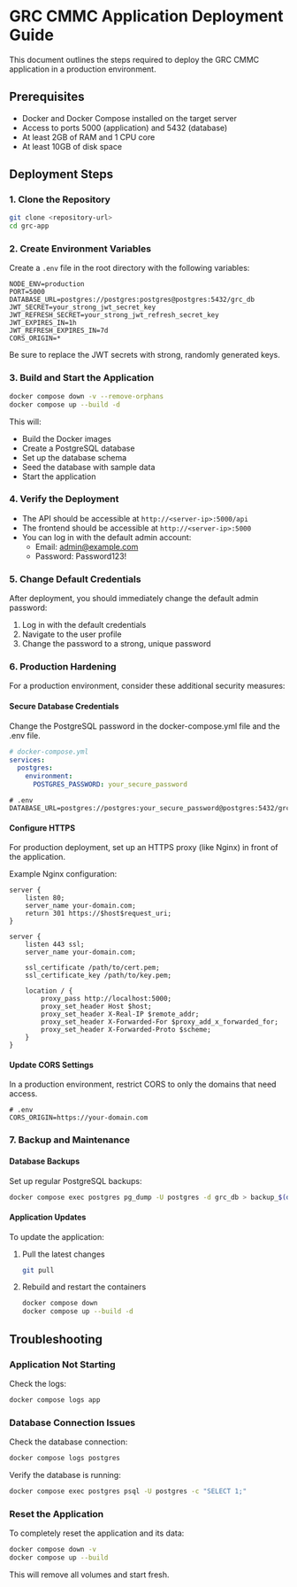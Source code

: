 # GRC CMMC Application Deployment Guide

This document outlines the steps required to deploy the GRC CMMC application in a production environment.

## Prerequisites

- Docker and Docker Compose installed on the target server
- Access to ports 5000 (application) and 5432 (database)
- At least 2GB of RAM and 1 CPU core
- At least 10GB of disk space

## Deployment Steps

### 1. Clone the Repository

```bash
git clone <repository-url>
cd grc-app
```

### 2. Create Environment Variables

Create a `.env` file in the root directory with the following variables:

```
NODE_ENV=production
PORT=5000
DATABASE_URL=postgres://postgres:postgres@postgres:5432/grc_db
JWT_SECRET=your_strong_jwt_secret_key
JWT_REFRESH_SECRET=your_strong_jwt_refresh_secret_key
JWT_EXPIRES_IN=1h
JWT_REFRESH_EXPIRES_IN=7d
CORS_ORIGIN=*
```

Be sure to replace the JWT secrets with strong, randomly generated keys.

### 3. Build and Start the Application

```bash
docker compose down -v --remove-orphans
docker compose up --build -d
```

This will:
- Build the Docker images
- Create a PostgreSQL database
- Set up the database schema
- Seed the database with sample data
- Start the application

### 4. Verify the Deployment

- The API should be accessible at `http://<server-ip>:5000/api`
- The frontend should be accessible at `http://<server-ip>:5000`
- You can log in with the default admin account:
  - Email: admin@example.com
  - Password: Password123!

### 5. Change Default Credentials

After deployment, you should immediately change the default admin password:
1. Log in with the default credentials
2. Navigate to the user profile
3. Change the password to a strong, unique password

### 6. Production Hardening

For a production environment, consider these additional security measures:

#### Secure Database Credentials

Change the PostgreSQL password in the docker-compose.yml file and the .env file.

```yaml
# docker-compose.yml
services:
  postgres:
    environment:
      POSTGRES_PASSWORD: your_secure_password
```

```
# .env
DATABASE_URL=postgres://postgres:your_secure_password@postgres:5432/grc_db
```

#### Configure HTTPS

For production deployment, set up an HTTPS proxy (like Nginx) in front of the application.

Example Nginx configuration:

```nginx
server {
    listen 80;
    server_name your-domain.com;
    return 301 https://$host$request_uri;
}

server {
    listen 443 ssl;
    server_name your-domain.com;

    ssl_certificate /path/to/cert.pem;
    ssl_certificate_key /path/to/key.pem;

    location / {
        proxy_pass http://localhost:5000;
        proxy_set_header Host $host;
        proxy_set_header X-Real-IP $remote_addr;
        proxy_set_header X-Forwarded-For $proxy_add_x_forwarded_for;
        proxy_set_header X-Forwarded-Proto $scheme;
    }
}
```

#### Update CORS Settings

In a production environment, restrict CORS to only the domains that need access.

```
# .env
CORS_ORIGIN=https://your-domain.com
```

### 7. Backup and Maintenance

#### Database Backups

Set up regular PostgreSQL backups:

```bash
docker compose exec postgres pg_dump -U postgres -d grc_db > backup_$(date +%Y-%m-%d).sql
```

#### Application Updates

To update the application:

1. Pull the latest changes
   ```bash
   git pull
   ```

2. Rebuild and restart the containers
   ```bash
   docker compose down
   docker compose up --build -d
   ```

## Troubleshooting

### Application Not Starting

Check the logs:
```bash
docker compose logs app
```

### Database Connection Issues

Check the database connection:
```bash
docker compose logs postgres
```

Verify the database is running:
```bash
docker compose exec postgres psql -U postgres -c "SELECT 1;"
```

### Reset the Application

To completely reset the application and its data:
```bash
docker compose down -v
docker compose up --build
```

This will remove all volumes and start fresh. 